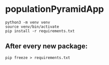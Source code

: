 # populationPyramidApp
```
python3 -m venv venv
source venv/bin/activate
pip install -r requirements.txt

```
## After every new package:
```
pip freeze > requirements.txt
```
